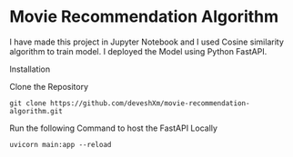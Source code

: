 # Movie Recommendation Algorithm

I have made this project in Jupyter Notebook and I used Cosine similarity algorithm to train model. 
I deployed the Model using Python FastAPI.

Installation

Clone the Repository

```
git clone https://github.com/deveshXm/movie-recommendation-algorithm.git
```

Run the following Command to host the FastAPI Locally

```
uvicorn main:app --reload
```
